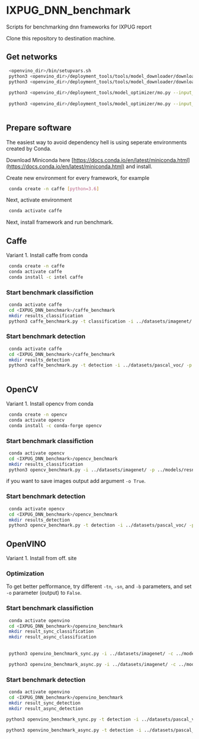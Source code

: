 # IXPUG_DNN_benchmark
Scripts for benchmarking dnn frameworks for IXPUG report

Clone this repository to destination machine.

## Get networks

```bash
 <openvino_dir>/bin/setupvars.sh
 python3 <openvino_dir>/deployment_tools/tools/model_downloader/downloader.py --output <output_folder> -- name resnet-50 
 python3 <openvino_dir>/deployment_tools/tools/model_downloader/downloader.py --output <output_folder> -- name ssd300
 
 python3 <openvino_dir>/deployment_tools/model_optimizer/mo.py --input_model <resnet50_folder>/resnet-50.caffemodel --input_proto <resnet50_folder>/resnet-50.prototxt 
 
 python3 <openvino_dir>/deployment_tools/model_optimizer/mo.py --input_model <ssd300_folder>/ssd300.caffemodel --input_proto <ssd300_folder>/ssd300.prototxt  --mean_values [104.0,117.0,123.0]
 
```

## Prepare software


The easiest way to avoid dependency hell is using seperate environments created by Conda. 

Download Miniconda here [https://docs.conda.io/en/latest/miniconda.html](https://docs.conda.io/en/latest/miniconda.html) and install.

Create new environment for every framework, for example
```bash
 conda create -n caffe [python=3.6]
```

Next, activate environment

```bash
 conda activate caffe
```

Next, install framework and run benchmark.


## Caffe

Variant 1. Install caffe from conda

```bash
 conda create -n caffe
 conda activate caffe
 conda install -c intel caffe
```

### Start benchmark classifiction

```bash
 conda activate caffe
 cd <IXPUG_DNN_benchmark>/caffe_benchmark
 mkdir results_classification
 python3 caffe_benchmark.py -t classification -i ../datasets/imagenet/ -p ../models/resnet-50.prototxt -m ../models/resnet-50.caffemodel -ni 1000 -o False -of ./results_classification/ -r ./results_classification/result.csv
```

### Start benchmark detection
```bash
 conda activate caffe
 cd <IXPUG_DNN_benchmark>/caffe_benchmark
 mkdir results_detection
 python3 caffe_benchmark.py -t detection -i ../datasets/pascal_voc/ -p ../models/ssd300.prototxt -m ../models/ssd300.caffemodel -ni 1000 -o False -of ./results_detection/ -r ./results_detection/result.csv -me [104,117,123]
 
```

## OpenCV

Variant 1. Install opencv from conda

```bash
 conda create -n opencv
 conda activate opencv
 conda install -c conda-forge opencv
```

### Start benchmark classifiction

```bash
 conda activate opencv
 cd <IXPUG_DNN_benchmark>/opencv_benchmark
 mkdir results_classification
 python3 opencv_benchmark.py -i ../datasets/imagenet/ -p ../models/resnet-50.prototxt -m ../models/resnet-50.caffemodel -ni 1000 -of ./results_classification/ -r ./results_classification/result.csv -w 224 -he 224 -s 1.0
```

if you want to save images output add argument `-o True`.

### Start benchmark detection

```bash
 conda activate opencv
 cd <IXPUG_DNN_benchmark>/opencv_benchmark
 mkdir results_detection
 python3 opencv_benchmark.py -t detection -i ../datasets/pascal_voc/ -p ../models/ssd300.prototxt -m ../models/ssd300.caffemodel -ni 1000 -of ./results_detection/ -r ./results_detection/result.csv -w 300 -he 300 -s 1.0
```

## OpenVINO

Variant 1. Install from off. site


### Optimization 
To get better pefformance, try different `-tn`, `-sn`, and `-b` parameters, and set `-o` parameter (output) to `False`.

### Start benchmark classifiction

```bash
 conda activate openvino
 cd <IXPUG_DNN_benchmark>/openvino_benchmark
 mkdir result_sync_classification
 mkdir result_async_classification
 
 
 python3 openvino_benchmark_sync.py -i ../datasets/imagenet/ -c ../models/resnet-50.xml -m ../models/resnet-50.bin -ni 1000 -o False -of ./result_sync/ -r result_sync.csv -s 1.0 -w 224 -he 224 -tn 1 -sn 1 -b 1

 python3 openvino_benchmark_async.py -i ../datasets/imagenet/ -c ../models/resnet-50.xml -m ../models/resnet-50.bin -ni 1000 -o False -of ./result_async/ -r result_async.csv -s 1.0 -w 224 -he 224 -tn 1 -sn 1 -b 1
```

### Start benchmark detection

```bash
 conda activate openvino
 cd <IXPUG_DNN_benchmark>/openvino_benchmark
 mkdir result_sync_detection
 mkdir result_async_detection
 
python3 openvino_benchmark_sync.py -t detection -i ../datasets/pascal_voc/ -c ../models/ssd300.xml -m ../models/ssd300.bin -ni 1000 -of ./result_sync_detection/ -r ./result_sync_detection/result_sync.csv -s 1.0 -w 300 -he 300 -tn 1 -sn 1 -b 1 -e ~/intel/openvino/deployment_tools/inference_engine/lib/intel64/libcpu_extension_avx2.so

python3 openvino_benchmark_async.py -t detection -i ../datasets/pascal_voc/ -c ../models/ssd300.xml -m ../models/ssd300.bin -ni 1000 -of ./result_async_detection/ -r ./result_async_detection/result_async.csv -s 1.0 -w 300 -he 300 -tn 1 -sn 1 -b 1 -e ~/intel/openvino/deployment_tools/inference_engine/lib/intel64/libcpu_extension_avx2.so
```
